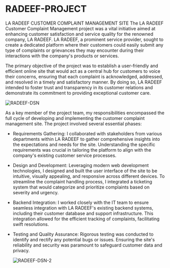 # RADEEF-PROJECT
LA RADEEF CUSTOMER COMPLAINT MANAGEMENT SITE
The LA RADEEF Customer Complaint Management project was a vital initiative aimed at enhancing customer satisfaction and service quality for the renowned company, LA RADEEF. LA RADEEF, a prominent service provider, sought to create a dedicated platform where their customers could easily submit any type of complaints or grievances they may encounter during their interactions with the company's products or services.

The primary objective of the project was to establish a user-friendly and efficient online site that would act as a central hub for customers to voice their concerns, ensuring that each complaint is acknowledged, addressed, and resolved in a timely and satisfactory manner. By doing so, LA RADEEF intended to foster trust and transparency in its customer relations and demonstrate its commitment to providing exceptional customer care.

  ![RADEEF-DSN](https://github.com/othmanetaybi/RADEEF-PROJECT/assets/82034036/bdc953b7-e811-47b5-b8a4-69c1d2549eeb)

As a key member of the project team, my responsibilities encompassed the full cycle of developing and implementing the customer complaint management site. The project involved several essential phases:

* Requirements Gathering: I collaborated with stakeholders from various departments within LA RADEEF to gather comprehensive insights into the expectations and needs for the site. Understanding the specific requirements was crucial in tailoring the platform to align with the company's existing customer service processes.

* Design and Development: Leveraging modern web development technologies, I designed and built the user interface of the site to be intuitive, visually appealing, and responsive across different devices. To streamline the complaint handling process, I integrated a ticketing system that would categorize and prioritize complaints based on severity and urgency.

* Backend Integration: I worked closely with the IT team to ensure seamless integration with LA RADEEF's existing backend systems, including their customer database and support infrastructure. This integration allowed for the efficient tracking of complaints, facilitating swift resolutions.

* Testing and Quality Assurance: Rigorous testing was conducted to identify and rectify any potential bugs or issues. Ensuring the site's reliability and security was paramount to safeguard customer data and privacy.

  ![RADEEF-DSN-2](https://github.com/othmanetaybi/RADEEF-PROJECT/assets/82034036/8b865604-fdce-477c-9bb3-360fb7579d7d)

